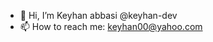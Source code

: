 - 👋 Hi, I’m Keyhan abbasi @keyhan-dev
- 📫 How to reach me: keyhan00@yahoo.com

<!---
keyhan-dev/keyhan-dev is a ✨ special ✨ repository because its `README.md` (this file) appears on your GitHub profile.
You can click the Preview link to take a look at your changes.
--->
